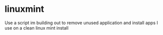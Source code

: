 # linuxmint
Use a script im building out to remove unused application and install apps I use on a clean linux mint install
